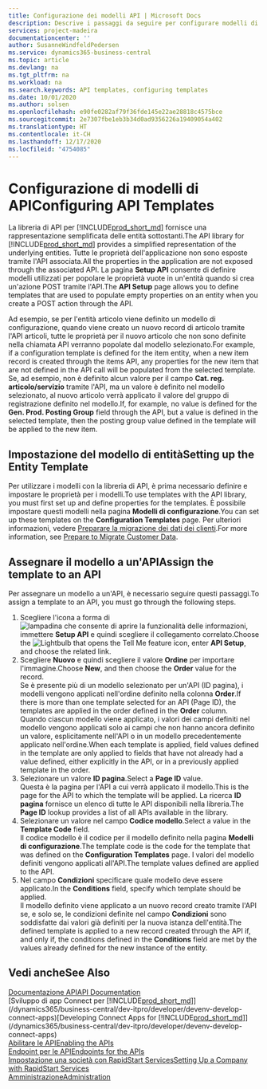 ```yaml
---
title: Configurazione dei modelli API | Microsoft Docs
description: Descrive i passaggi da seguire per configurare modelli di API per Dynamics 365 Business Central.
services: project-madeira
documentationcenter: ''
author: SusanneWindfeldPedersen
ms.service: dynamics365-business-central
ms.topic: article
ms.devlang: na
ms.tgt_pltfrm: na
ms.workload: na
ms.search.keywords: API templates, configuring templates
ms.date: 10/01/2020
ms.author: solsen
ms.openlocfilehash: e90fe0282af79f36fde145e22ae28818c4575bce
ms.sourcegitcommit: 2e7307fbe1eb3b34d0ad9356226a19409054a402
ms.translationtype: HT
ms.contentlocale: it-CH
ms.lasthandoff: 12/17/2020
ms.locfileid: "4754085"
---
```

# <a name="configuring-api-templates"></a><span data-ttu-id="9b9be-103">Configurazione di modelli di API</span><span class="sxs-lookup"><span data-stu-id="9b9be-103">Configuring API Templates</span></span>
<span data-ttu-id="9b9be-104">La libreria di API per [!INCLUDE[prod_short_md](includes/prod_short.md)] fornisce una rappresentazione semplificata delle entità sottostanti.</span><span class="sxs-lookup"><span data-stu-id="9b9be-104">The API library for [!INCLUDE[prod_short_md](includes/prod_short.md)] provides a simplified representation of the underlying entities.</span></span> <span data-ttu-id="9b9be-105">Tutte le proprietà dell'applicazione non sono esposte tramite l'API associata.</span><span class="sxs-lookup"><span data-stu-id="9b9be-105">All the properties in the application are not exposed through the associated API.</span></span> <span data-ttu-id="9b9be-106">La pagina **Setup API** consente di definire modelli utilizzati per popolare le proprietà vuote in un'entità quando si crea un'azione POST tramite l'API.</span><span class="sxs-lookup"><span data-stu-id="9b9be-106">The **API Setup** page allows you to define templates that are used to populate empty properties on an entity when you create a POST action through the API.</span></span> 

<span data-ttu-id="9b9be-107">Ad esempio, se per l'entità articolo viene definito un modello di configurazione, quando viene creato un nuovo record di articolo tramite l'API articoli, tutte le proprietà per il nuovo articolo che non sono definite nella chiamata API verranno popolate dal modello selezionato.</span><span class="sxs-lookup"><span data-stu-id="9b9be-107">For example, if a configuration template is defined for the item entity, when a new item record is created through the items API, any properties for the new item that are not defined in the API call will be populated from the selected template.</span></span> <span data-ttu-id="9b9be-108">Se, ad esempio, non è definito alcun valore per il campo **Cat. reg. articolo/servizio** tramite l'API, ma un valore è definito nel modello selezionato, al nuovo articolo verrà applicato il valore del gruppo di registrazione definito nel modello.</span><span class="sxs-lookup"><span data-stu-id="9b9be-108">If, for example, no value is defined for the **Gen. Prod. Posting Group** field through the API, but a value is defined in the selected template, then the posting group value defined in the template will be applied to the new item.</span></span> 

## <a name="setting-up-the-entity-template"></a><span data-ttu-id="9b9be-109">Impostazione del modello di entità</span><span class="sxs-lookup"><span data-stu-id="9b9be-109">Setting up the Entity Template</span></span>
<span data-ttu-id="9b9be-110">Per utilizzare i modelli con la libreria di API, è prima necessario definire e impostare le proprietà per i modelli.</span><span class="sxs-lookup"><span data-stu-id="9b9be-110">To use templates with the API library, you must first set up and define properties for the templates.</span></span> <span data-ttu-id="9b9be-111">È possibile impostare questi modelli nella pagina **Modelli di configurazione**.</span><span class="sxs-lookup"><span data-stu-id="9b9be-111">You can set up these templates on the **Configuration Templates** page.</span></span> <span data-ttu-id="9b9be-112">Per ulteriori informazioni, vedere [Preparare la migrazione dei dati dei clienti](admin-use-templates-to-prepare-customer-data-for-migration.md).</span><span class="sxs-lookup"><span data-stu-id="9b9be-112">For more information, see [Prepare to Migrate Customer Data](admin-use-templates-to-prepare-customer-data-for-migration.md).</span></span> 

## <a name="assign-the-template-to-an-api"></a><span data-ttu-id="9b9be-113">Assegnare il modello a un'API</span><span class="sxs-lookup"><span data-stu-id="9b9be-113">Assign the template to an API</span></span>

<span data-ttu-id="9b9be-114">Per assegnare un modello a un'API, è necessario seguire questi passaggi.</span><span class="sxs-lookup"><span data-stu-id="9b9be-114">To assign a template to an API, you must go through the following steps.</span></span>

1. <span data-ttu-id="9b9be-115">Scegliere l'icona a forma di ![lampadina che consente di aprire la funzionalità delle informazioni](media/ui-search/search_small.png "Informazioni sull'operazione che si desidera eseguire"), immettere **Setup API** e quindi scegliere il collegamento correlato.</span><span class="sxs-lookup"><span data-stu-id="9b9be-115">Choose the ![Lightbulb that opens the Tell Me feature](media/ui-search/search_small.png "Tell me what you want to do") icon, enter **API Setup**, and choose the related link.</span></span>
2. <span data-ttu-id="9b9be-116">Scegliere **Nuovo** e quindi scegliere il valore **Ordine** per importare l'immagine.</span><span class="sxs-lookup"><span data-stu-id="9b9be-116">Choose **New**, and then choose the **Order** value for the record.</span></span>  
<span data-ttu-id="9b9be-117">Se è presente più di un modello selezionato per un'API (ID pagina), i modelli vengono applicati nell'ordine definito nella colonna **Order**.</span><span class="sxs-lookup"><span data-stu-id="9b9be-117">If there is more than one template selected for an API (Page ID), the templates are applied in the order defined in the **Order** column.</span></span>   
<span data-ttu-id="9b9be-118">Quando ciascun modello viene applicato, i valori dei campi definiti nel modello vengono applicati solo ai campi che non hanno ancora definito un valore, esplicitamente nell'API o in un modello precedentemente applicato nell'ordine.</span><span class="sxs-lookup"><span data-stu-id="9b9be-118">When each template is applied, field values defined in the template are only applied to fields that have not already had a value defined, either explicitly in the API, or in a previously applied template in the order.</span></span> 
3. <span data-ttu-id="9b9be-119">Selezionare un valore **ID pagina**.</span><span class="sxs-lookup"><span data-stu-id="9b9be-119">Select a **Page ID** value.</span></span>  
<span data-ttu-id="9b9be-120">Questa è la pagina per l'API a cui verrà applicato il modello.</span><span class="sxs-lookup"><span data-stu-id="9b9be-120">This is the page for the API to which the template will be applied.</span></span> <span data-ttu-id="9b9be-121">La ricerca **ID pagina** fornisce un elenco di tutte le API disponibili nella libreria.</span><span class="sxs-lookup"><span data-stu-id="9b9be-121">The **Page ID** lookup provides a list of all APIs available in the library.</span></span>
4. <span data-ttu-id="9b9be-122">Selezionare un valore nel campo **Codice modello**.</span><span class="sxs-lookup"><span data-stu-id="9b9be-122">Select a value in the **Template Code** field.</span></span>  
<span data-ttu-id="9b9be-123">Il codice modello è il codice per il modello definito nella pagina **Modelli di configurazione**.</span><span class="sxs-lookup"><span data-stu-id="9b9be-123">The template code is the code for the template that was defined on the **Configuration Templates** page.</span></span> <span data-ttu-id="9b9be-124">I valori del modello definiti vengono applicati all'API.</span><span class="sxs-lookup"><span data-stu-id="9b9be-124">The template values defined are applied to the API.</span></span> 
5. <span data-ttu-id="9b9be-125">Nel campo **Condizioni** specificare quale modello deve essere applicato.</span><span class="sxs-lookup"><span data-stu-id="9b9be-125">In the **Conditions** field, specify which template should be applied.</span></span>  
<span data-ttu-id="9b9be-126">Il modello definito viene applicato a un nuovo record creato tramite l'API se, e solo se, le condizioni definite nel campo **Condizioni** sono soddisfatte dai valori già definiti per la nuova istanza dell'entità.</span><span class="sxs-lookup"><span data-stu-id="9b9be-126">The defined template is applied to a new record created through the API if, and only if, the conditions defined in the **Conditions** field are met by the values already defined for the new instance of the entity.</span></span>

## <a name="see-also"></a><span data-ttu-id="9b9be-127">Vedi anche</span><span class="sxs-lookup"><span data-stu-id="9b9be-127">See Also</span></span>
[<span data-ttu-id="9b9be-128">Documentazione API</span><span class="sxs-lookup"><span data-stu-id="9b9be-128">API Documentation</span></span>](/dynamics-nav/fin-graph)  
<span data-ttu-id="9b9be-129">[Sviluppo di app Connect per [!INCLUDE[prod_short_md](includes/prod_short.md)]](/dynamics365/business-central/dev-itpro/developer/devenv-develop-connect-apps)</span><span class="sxs-lookup"><span data-stu-id="9b9be-129">[Developing Connect Apps for [!INCLUDE[prod_short_md](includes/prod_short.md)]](/dynamics365/business-central/dev-itpro/developer/devenv-develop-connect-apps)</span></span>  
[<span data-ttu-id="9b9be-130">Abilitare le API</span><span class="sxs-lookup"><span data-stu-id="9b9be-130">Enabling the APIs</span></span>](/dynamics-nav/enabling-apis-for-dynamics-nav)  
[<span data-ttu-id="9b9be-131">Endpoint per le API</span><span class="sxs-lookup"><span data-stu-id="9b9be-131">Endpoints for the APIs</span></span>](/dynamics-nav/endpoints-apis-for-dynamics)  
[<span data-ttu-id="9b9be-132">Impostazione una società con RapidStart Services</span><span class="sxs-lookup"><span data-stu-id="9b9be-132">Setting Up a Company with RapidStart Services</span></span>](admin-set-up-a-company-with-rapidstart.md)  
[<span data-ttu-id="9b9be-133">Amministrazione</span><span class="sxs-lookup"><span data-stu-id="9b9be-133">Administration</span></span>](admin-setup-and-administration.md)